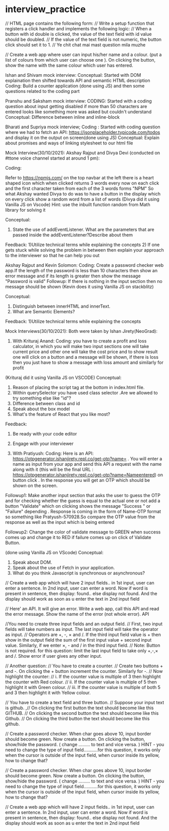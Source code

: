# interview_practice

// HTML page contains the following form:
// Write a setup function that registers a click handler and implements the following logic:
// When a button with id double is clicked, the value of the text field with id value should be doubled.
// If the value of the text field is not numeric, the button click should set it to 1.
// Ye chit chat mai mast question mila muzhe

// Create a web app where user can input his/her name and a colour. (put a list of colours from which user can choose one ). On clicking the button, show the name with the same colour which user has entered.

Ishan and Shivam mock interview:
Conceptual: Started with DOM explaination then shifted towards API and semantic HTML description
Coding: Build a counter application (done using JS) and then some questions related to the coding part

Pranshu and Saksham mock interview:
CODING: Started with a coding question about input getting disabled if more than 50 characters are entered looks like something more was asked but couldn't understand
Conceptual: Difference between inline and inline-block

Bharati and Supriya mock interview;
Coding : Started with coding question where we had to fetch an API: https://jsonplaceholder.typicode.com/todos and display it on the output on screen(done using JS)
Conceptual: Explain about promises and ways of linking stylesheet to our html file

Mock Interview(30/10/2021):
Akshay Rajput and Divya Devi (conducted on #ttone voice channel started at around 1 pm):

Coding:

Refer to https://npmjs.com/ on the top navbar at the left there is a heart shaped icon which when clicked returns 3 words every now on each click and the first character taken from each of the 3 words forms "NPM"
So what Akshay wanted Divya to do was to have a button in the display which on every click show a random word from a list of words
(Divya did it using Vanilla JS on Vscode)
Hint: use the inbuilt function random from Math library for solving it

Conceptual:

1. State the use of addEventListener. What are the parameters that are passed inside the addEventListener?Describe about them

Feedback:
1)Utilize technical terms while explaining the concepts 2) If one gets stuck while solving the problem in between then explain your approach to the interviewer so that he can help you out

Akshay Rajput and Kevin Solomon:
Coding:
Create a password checker web app.If the length of the password is less than 10 characters then show an error message and if its length is greater then show the
message "Password is valid"
Followup: If there is nothing in the input section then no message should be shown
(Kevin does it using Vanilla JS on stackblitz)

Conceptual:

1. Distinguish between innerHTML and innerText.
2. What are Semantic Elements?

Feedback:
1)Utilize technical terms while explaining the concepts

Mock Interviews(30/10/2021):
Both were taken by Ishan Jirety(NeoGrad):

1. With Krituraj Anand:
   Coding:
   you have to create a profit and loss calculator, in which you will make two input sections one will take current price and other one will take the cost price and to show result one will click on a button and a message will be shown, if there is loss then you just have to show a message with loss amount and similarly for profit

(Krituraj did it using Vanilla JS on VSCODE)
Conceptual:

1. Reason of placing the script tag at the bottom in index.html file.
2. Within querySelector you have used class selector .Are we allowed to try something else like "id"?
3. Difference between class and id
4. Speak about the box model
5. What's the feature of React that you like most?

Feedback:

1. Be ready with your code editor
2. Engage with your interviewer

3. With Pratiyush:
   Coding:
   Here is an API: https://otpgenerator.ishanjirety.repl.co/get-otp?name= . You will enter a name as input from your app and send this API a request with the name along with it (this will be the final URL : https://otpgenerator.ishanjirety.repl.co/get-otp?name=Nameentered) on button click . In the response you will get an OTP which should be shown on the screen.

Followup1: Make another input section that asks the user to guess the OTP and for checking whether the guess is equal to the actual one or not add a button "Validate" which on clicking shows the message "Success " or "Failure" depending . Response is coming in the form of Name-OTP format so something like Pratyush-570928.So compare the OTP value from the response as well as the input which is being entered

Followup2: Change the color of validate message to GREEN when success comes up and change it to RED if failure comes up on click of Validate Button.

(done using Vanilla JS on VScode)
Conceptual:

1. Speak about DOM.
2. Speak about the use of Fetch in your application.
3. What do you think Javascript is synchronous or asynchronous?

// Create a web app which will have 2 input fields.. in 1st input, user can enter a sentence. In 2nd input, user can enter a word. Now if word is present in sentence, then display: found.. else display not found. And the display should work as soon as u enter the text in 2nd input field

// Here' an API. It will give an error. Write a web app, call this API and read the error message. Show the name of the error (not whole error). API

//You need to create three input fields and an output field.
// First, two input fields will take numbers as input. The last input field will take the operator as input. // Operators are +, -, × and /. If the third input field value is + then show in the output field the sum of the first input value + second input value. Similarly, if we enter ×, - and / in the third input field. // Note: Button is not required. for this question: limit the last input field to take only +,-,× and /. Show error if user gives any other input.

// Another question: // You have to create a counter.
// Create two buttons + and -. On clicking the + button increment the counter. Similarly for -. // Now highlight the counter:
// i. If the counter value is multiple of 3 then highlight the counter with Red colour.
// ii. If the counter value is multiple of 5 then highlight it with Green colour. // iii. If the counter value is multiple of both 5 and 3 then highlight it with Yellow colour.

// You have to create a text field and three button. // Suppose your input text is github. ,// On clicking the first button the text should become like this GITHUB. // On clicking the second button the text should become like this Github. // On clicking the third button the text should become like this github.

// Create a password checker. When char goes above 10, input border should become green. Now create a button. On clicking the button, show/hide the password. ( change ......... to text and vice versa. ) HINT - you need to change the type of input field...........for this question, it works only when the cursor is outside of the input field, when cursor inside its yellow, how to change that?

// Create a password checker. When char goes above 10, input border should become green. Now create a button. On clicking the button, show/hide the password. ( change ......... to text and vice versa. ) HINT - you need to change the type of input field...........for this question, it works only when the cursor is outside of the input field, when cursor inside its yellow, how to change that?

// Create a web app which will have 2 input fields.. in 1st input, user can enter a sentence. In 2nd input, user can enter a word. Now if word is present in sentence, then display: found.. else display not found. And the display should work as soon as u enter the text in 2nd input field
